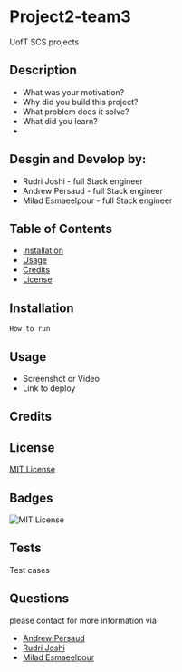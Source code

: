 # Project2-team3
UofT SCS projects 
## Description
- What was your motivation?
- Why did you build this project?
- What problem does it solve?
- What did you learn?
- 
## Desgin and Develop by:
- Rudri Joshi - full Stack engineer
- Andrew Persaud - full Stack engineer
- Milad Esmaeelpour - full Stack engineer

## Table of Contents
- [Installation](#installation)
- [Usage](#usage)
- [Credits](#credits)
- [License](#license)

## Installation

```
How to run
```

## Usage
- Screenshot or Video
- Link to deploy

## Credits

## License

[MIT License](https://choosealicense.com/licenses/mit/)

## Badges

![MIT License](https://img.shields.io/static/v1?label=MIT-License&message=100%&color=green)
  
## Tests
Test cases

## Questions

please contact for more information via
- [Andrew Persaud](https://github.com/andythepee)
- [Rudri Joshi](https://github.com/rudrijoshi)
- [Milad Esmaeelpour](https://github.com/miladesmailpour)

  
